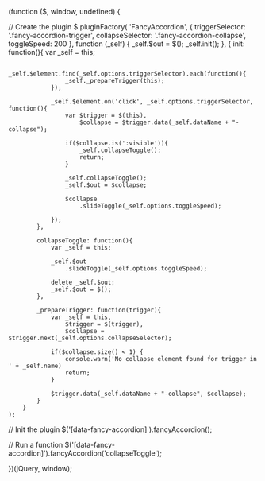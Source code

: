 (function ($, window, undefined) {

  // Create the plugin
	$.pluginFactory(
		'FancyAccordion',
		{
			triggerSelector: '.fancy-accordion-trigger',
			collapseSelector: '.fancy-accordion-collapse',
			toggleSpeed: 200
		},
		function (_self) {
			_self.$out = $();
			_self.init();
		},
		{
			init: function(){
				var _self = this;

				_self.$element.find(_self.options.triggerSelector).each(function(){
					_self._prepareTrigger(this);
				});

				_self.$element.on('click', _self.options.triggerSelector, function(){
					var $trigger = $(this),
						$collapse = $trigger.data(_self.dataName + "-collapse");

					if($collapse.is(':visible')){
						_self.collapseToggle();
						return;
					}

					_self.collapseToggle();
					_self.$out = $collapse;

					$collapse
						.slideToggle(_self.options.toggleSpeed);

				});
			},

			collapseToggle: function(){
				var _self = this;

				_self.$out
					.slideToggle(_self.options.toggleSpeed);

				delete _self.$out;
				_self.$out = $();
			},

			_prepareTrigger: function(trigger){
				var _self = this,
					$trigger = $(trigger),
					$collapse = $trigger.next(_self.options.collapseSelector);

				if($collapse.size() < 1) {
					console.warn('No collapse element found for trigger in ' + _self.name)
					return;
				}

				$trigger.data(_self.dataName + "-collapse", $collapse);
			}
		}
	);

  // Init the plugin
  $('[data-fancy-accordion]').fancyAccordion();

  // Run a function
  $('[data-fancy-accordion]').fancyAccordion('collapseToggle');

})(jQuery, window);
